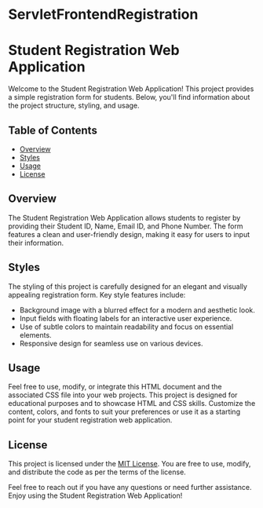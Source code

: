 # ServletFrontendRegistration
# Student Registration Web Application

Welcome to the Student Registration Web Application! This project provides a simple registration form for students. Below, you'll find information about the project structure, styling, and usage.

## Table of Contents

- [Overview](#overview)
- [Styles](#styles)
- [Usage](#usage)
- [License](#license)

## Overview

The Student Registration Web Application allows students to register by providing their Student ID, Name, Email ID, and Phone Number. The form features a clean and user-friendly design, making it easy for users to input their information.

## Styles

The styling of this project is carefully designed for an elegant and visually appealing registration form. Key style features include:

- Background image with a blurred effect for a modern and aesthetic look.
- Input fields with floating labels for an interactive user experience.
- Use of subtle colors to maintain readability and focus on essential elements.
- Responsive design for seamless use on various devices.

## Usage

Feel free to use, modify, or integrate this HTML document and the associated CSS file into your web projects. This project is designed for educational purposes and to showcase HTML and CSS skills. Customize the content, colors, and fonts to suit your preferences or use it as a starting point for your student registration web application.

## License

This project is licensed under the [MIT License](LICENSE). You are free to use, modify, and distribute the code as per the terms of the license.

Feel free to reach out if you have any questions or need further assistance. Enjoy using the Student Registration Web Application!
